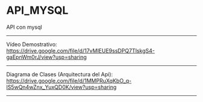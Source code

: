 # API_MYSQL
API con mysql

---

Vídeo Demostrativo: https://drive.google.com/file/d/17vMlEUE9ssDPQ7TlskgS4-gaEpnWm0rJ/view?usp=sharing

---

Diagrama de Clases (Arquitectura del Api): https://drive.google.com/file/d/1MMPRuXqKbO_q-lS5wQn4wZnx_YuxQD0K/view?usp=sharing

---
